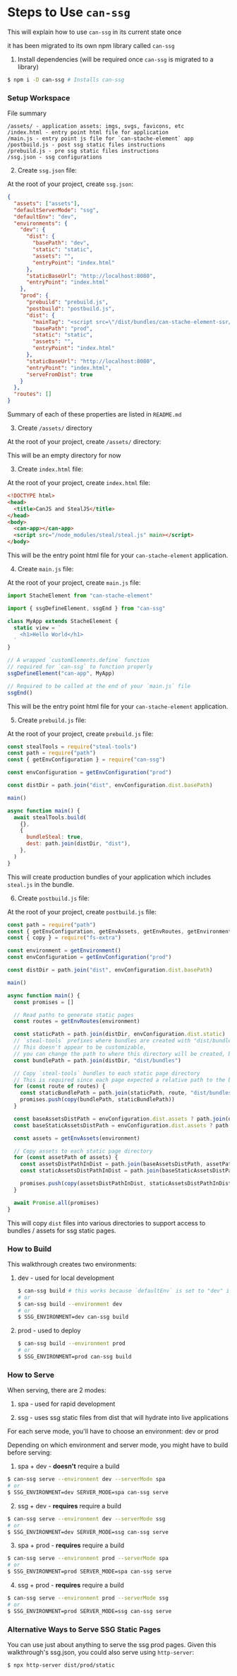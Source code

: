 # Steps to Use `can-ssg`

This will explain how to use `can-ssg` in its current state once

it has been migrated to its own npm library called `can-ssg`

1. Install dependencies (will be required once `can-ssg` is migrated to a library)

```bash
$ npm i -D can-ssg # Installs can-ssg
```

### Setup Workspace

File summary

```
/assets/ - application assets: imgs, svgs, favicons, etc
/index.html - entry point html file for application
/main.js - entry point js file for `can-stache-element` app
/postbuild.js - post ssg static files instructions
/prebuild.js - pre ssg static files instructions
/ssg.json - ssg configurations
```

2. Create `ssg.json` file:

At the root of your project, create `ssg.json`:

```json
{
  "assets": ["assets"],
  "defaultServerMode": "ssg",
  "defaultEnv": "dev",
  "environments": {
    "dev": {
      "dist": {
        "basePath": "dev",
        "static": "static",
        "assets": "",
        "entryPoint": "index.html"
      },
      "staticBaseUrl": "http://localhost:8080",
      "entryPoint": "index.html"
    },
    "prod": {
      "prebuild": "prebuild.js",
      "postbuild": "postbuild.js",
      "dist": {
        "mainTag": "<script src=\"/dist/bundles/can-stache-element-ssr/main.js\" main></script>",
        "basePath": "prod",
        "static": "static",
        "assets": "",
        "entryPoint": "index.html"
      },
      "staticBaseUrl": "http://localhost:8080",
      "entryPoint": "index.html",
      "serveFromDist": true
    }
  },
  "routes": []
}
```

Summary of each of these properties are listed in `README.md`

3. Create `/assets/` directory

At the root of your project, create `/assets/` directory:

This will be an empty directory for now

3. Create `index.html` file:

At the root of your project, create `index.html` file:

```html
<!DOCTYPE html>
<head>
  <title>CanJS and StealJS</title>
</head>
<body>
  <can-app></can-app>
  <script src="/node_modules/steal/steal.js" main></script>
</body>
```

This will be the entry point html file for your `can-stache-element` application.

4. Create `main.js` file:

At the root of your project, create `main.js` file:

```javascript
import StacheElement from "can-stache-element"

import { ssgDefineElement, ssgEnd } from "can-ssg"

class MyApp extends StacheElement {
  static view = `
    <h1>Hello World</h1>
  `
}

// A wrapped `customElements.define` function
// required for `can-ssg` to function properly
ssgDefineElement("can-app", MyApp)

// Required to be called at the end of your `main.js` file
ssgEnd()
```

This will be the entry point html file for your `can-stache-element` application.

5. Create `prebuild.js` file:

At the root of your project, create `prebuild.js` file:

```javascript
const stealTools = require("steal-tools")
const path = require("path")
const { getEnvConfiguration } = require("can-ssg")

const envConfiguration = getEnvConfiguration("prod")

const distDir = path.join("dist", envConfiguration.dist.basePath)

main()

async function main() {
  await stealTools.build(
    {},
    {
      bundleSteal: true,
      dest: path.join(distDir, "dist"),
    },
  )
}
```

This will create production bundles of your application which includes `steal.js` in the bundle.

6. Create `postbuild.js` file:

At the root of your project, create `postbuild.js` file:

```javascript
const path = require("path")
const { getEnvConfiguration, getEnvAssets, getEnvRoutes, getEnvironment } = require("can-ssg")
const { copy } = require("fs-extra")

const environment = getEnvironment()
const envConfiguration = getEnvConfiguration("prod")

const distDir = path.join("dist", envConfiguration.dist.basePath)

main()

async function main() {
  const promises = []

  // Read paths to generate static pages
  const routes = getEnvRoutes(environment)

  const staticPath = path.join(distDir, envConfiguration.dist.static)
  // `steal-tools` prefixes where bundles are created with "dist/bundles"
  // This doesn't appear to be customizable,
  // you can change the path to where this directory will be created, but it must start with "dist/bundles"
  const bundlePath = path.join(distDir, "dist/bundles")

  // Copy `steal-tools` bundles to each static page directory
  // This is required since each page expected a relative path to the bundle
  for (const route of routes) {
    const staticBundlePath = path.join(staticPath, route, "dist/bundles")
    promises.push(copy(bundlePath, staticBundlePath))
  }

  const baseAssetsDistPath = envConfiguration.dist.assets ? path.join(distDir, envConfiguration.dist.assets) : distDir
  const baseStaticAssetsDistPath = envConfiguration.dist.assets ? path.join(staticPath, envConfiguration.dist.assets) : staticPath

  const assets = getEnvAssets(environment)

  // Copy assets to each static page directory
  for (const assetPath of assets) {
    const assetsDistPathInDist = path.join(baseAssetsDistPath, assetPath)
    const staticAssetsDistPathInDist = path.join(baseStaticAssetsDistPath, assetPath)

    promises.push(copy(assetsDistPathInDist, staticAssetsDistPathInDist))
  }

  await Promise.all(promises)
}
```

This will copy `dist` files into various directories to support access to bundles / assets for ssg static pages.

### How to Build

This walkthrough creates two environments:

1. dev - used for local development

   ```bash
   $ can-ssg build # this works because `defaultEnv` is set to "dev" in `ssg.json`
   # or
   $ can-ssg build --environment dev
   # or
   $ SSG_ENVIRONMENT=dev can-ssg build
   ```

2. prod - used to deploy

   ```bash
   $ can-ssg build --environment prod
   # or
   $ SSG_ENVIRONMENT=prod can-ssg build
   ```

### How to Serve

When serving, there are 2 modes:

1. spa - used for rapid development

2. ssg - uses ssg static files from dist that will hydrate into live applications

For each serve mode, you'll have to choose an environment: dev or prod

Depending on which environment and server mode, you might have to build before serving:

1. spa + dev - **doesn't** require a build

```bash
$ can-ssg serve --environment dev --serverMode spa
# or
$ SSG_ENVIRONMENT=dev SERVER_MODE=spa can-ssg serve
```

2. ssg + dev - **requires** require a build

```bash
$ can-ssg serve --environment dev --serverMode ssg
# or
$ SSG_ENVIRONMENT=dev SERVER_MODE=ssg can-ssg serve
```

3. spa + prod - **requires** require a build

```bash
$ can-ssg serve --environment prod --serverMode spa
# or
$ SSG_ENVIRONMENT=prod SERVER_MODE=spa can-ssg serve
```

4. ssg + prod - **requires** require a build

```bash
$ can-ssg serve --environment prod --serverMode ssg
# or
$ SSG_ENVIRONMENT=prod SERVER_MODE=ssg can-ssg serve
```

### Alternative Ways to Serve SSG Static Pages

You can use just about anything to serve the ssg prod pages. Given this walkthrough's ssg.json, you could also serve using `http-server`:

```bash
$ npx http-server dist/prod/static
```
